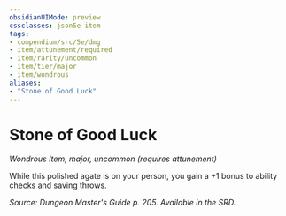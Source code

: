 ```yaml
---
obsidianUIMode: preview
cssclasses: json5e-item
tags:
- compendium/src/5e/dmg
- item/attunement/required
- item/rarity/uncommon
- item/tier/major
- item/wondrous
aliases: 
- "Stone of Good Luck"
---
```

# Stone of Good Luck
*Wondrous Item, major, uncommon (requires attunement)*  


While this polished agate is on your person, you gain a +1 bonus to ability checks and saving throws.

*Source: Dungeon Master's Guide p. 205. Available in the SRD.*